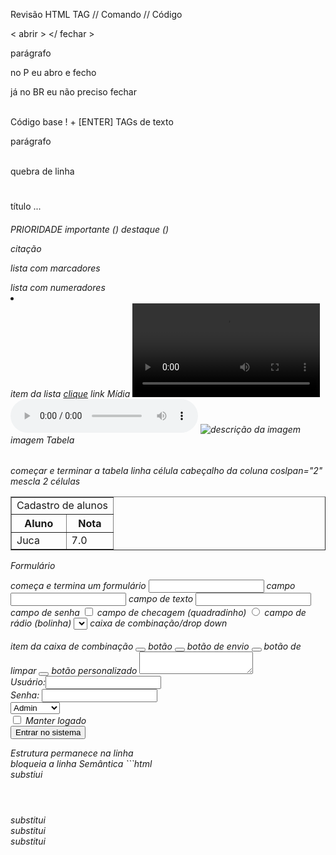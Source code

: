 Revisão HTML
TAG // Comando // Código

< abrir > </ fechar >

<p> parágrafo </p>
no P eu abro e fecho

já no BR eu não preciso fechar

<br>
Código base
! + [ENTER]

<!DOCTYPE html>
<html lang="pt-br"><!-- mudar de en para pt-br -->
<head>
    <meta charset="UTF-8">
    <meta name="viewport" content="width=device-width, initial-scale=1.0">
    <title>Document</title>
</head>
<body>
    
</body>
</html>
TAGs de texto
<p>parágrafo</p>
<br> quebra de linha
<h1></h1> título ... <h6> PRIORIDADE 
<strong></strong> importante (<b></b>)
<em></em> destaque (<i></i>)
<blockquote></blockquote> citação
<ul></ul> lista com marcadores
<ol></ol> lista com numeradores
<li></li> item da lista
<a href="https://sp.senac.br">clique</a> link
Mídia
<video>
  <source src="horse.mp4" type="video/mp4">  
</video>
<audio></audio>
<audio controls>
  <source src="horse.mp3" type="audio/mpeg">
</audio>
<img src="foto.jpg" alt="descrição da imagem"> imagem
Tabela
<table></table> começar e terminar a tabela
<tr></tr> linha
<td></td> célula
<th></th> cabeçalho da coluna
coslpan="2" mescla 2 células

<table border="1">
    <tr>
        <td colspan="2">Cadastro de alunos</td>
    </tr>
    <tr>
        <th>Aluno</th>
        <th>Nota</th>
    </tr>
    <tr>
        <td>Juca</td>
        <td>7.0</td>
    </tr>
</table>
Formulário
<form></form> começa e termina um formulário
<input> campo
<input type="text"> campo de texto
<input type="password"> campo de senha
<input type="checkbox"> campo de checagem (quadradinho)
<input type="radio"> campo de rádio (bolinha)
<select> </select> caixa de combinação/drop down
<option></option> item da caixa de combinação
<button></button> botão
<button type="submit"></button> botão de envio
<button type="reset"></button> botão de limpar
<button type="button"></button> botão personalizado
<textarea></textarea>

<form>
    Usuário:<input type="text"><br>
    Senha: <input type="password"><br>
    <select>
        <option>Admin</option>
        <option>Operador</option>
    </select><br>
    <input type="checkbox"> Manter logado <br>
    <button type="submit">Entrar no sistema</button>
</form>
Estrutura
<span></span> permanece na linha
<div></div> bloqueia a linha
Semântica
```html <main></main> substiui <div id="principal"></div> <header></header> substitui <div id="cabecalho"></div> <footer></footer> substitui <div id="rodape"></div> <nav></nav> substitui <div id="menu"></div>